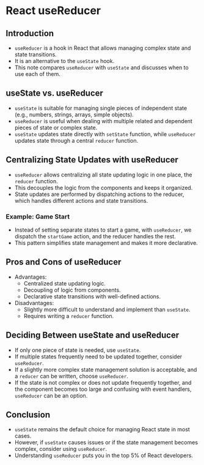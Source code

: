 # React useReducer

## Introduction

- `useReducer` is a hook in React that allows managing complex state and state transitions.
- It is an alternative to the `useState` hook.
- This note compares `useReducer` with `useState` and discusses when to use each of them.

## useState vs. useReducer

- `useState` is suitable for managing single pieces of independent state (e.g., numbers, strings, arrays, simple objects).
- `useReducer` is useful when dealing with multiple related and dependent pieces of state or complex state.
- `useState` updates state directly with `setState` function, while `useReducer` updates state through a central `reducer` function.

## Centralizing State Updates with useReducer

- `useReducer` allows centralizing all state updating logic in one place, the `reducer` function.
- This decouples the logic from the components and keeps it organized.
- State updates are performed by dispatching actions to the reducer, which handles different actions and state transitions.

### Example: Game Start

- Instead of setting separate states to start a game, with `useReducer`, we dispatch the `startGame` action, and the reducer handles the rest.
- This pattern simplifies state management and makes it more declarative.

## Pros and Cons of useReducer

- Advantages:
  - Centralized state updating logic.
  - Decoupling of logic from components.
  - Declarative state transitions with well-defined actions.
- Disadvantages:
  - Slightly more difficult to understand and implement than `useState`.
  - Requires writing a `reducer` function.

## Deciding Between useState and useReducer

- If only one piece of state is needed, use `useState`.
- If multiple states frequently need to be updated together, consider `useReducer`.
- If a slightly more complex state management solution is acceptable, and a `reducer` can be written, choose `useReducer`.
- If the state is not complex or does not update frequently together, and the component becomes too large and confusing with event handlers, `useReducer` can be an option.

## Conclusion

- `useState` remains the default choice for managing React state in most cases.
- However, if `useState` causes issues or if the state management becomes complex, consider using `useReducer`.
- Understanding `useReducer` puts you in the top 5% of React developers.
